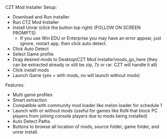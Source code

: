 CZT Mod Installer Setup:
- Download and Run installer
- Run CTZ Mod Installer
- Install Unrar (click the button top right) (FOLLOW ON SCREEN PROMPTS)
    - If you use Win EDU or Enterprise you may have an error appear, just ignore, restart app, then click auto detect.
- Click Auto Detect
- Select Game profile
- Drag desired mods to Desktop\CZT Mod Installer\mods_go_here (they can be extracted already or still be zip, 7z or rar. CZT will handle it all)
- Click install mods
- Launch Game (yes = with mods, no will launch without mods)

Features:
- Multi game profiles
- Smart extraction
- Compatible with community mod loader like melon loader for schedule 1
- Launch with or without mods (useful for games like RoN that block PC players from joining console players due to mods being installed)
- Auto Detect Paths
- Buttons to browse all location of mods, source folder, game folder, and unrar install.
